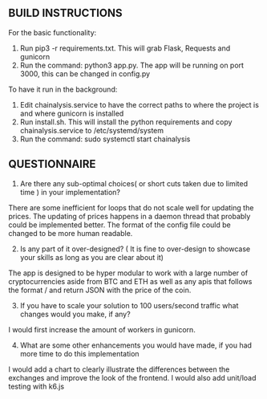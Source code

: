 ## BUILD INSTRUCTIONS ##

For the basic functionality:

1) Run pip3 -r requirements.txt. This will grab Flask, Requests and gunicorn
2) Run the command: python3 app.py. The app will be running on port 3000, this can be changed in config.py

To have it run in the background:

1) Edit chainalysis.service to have the correct paths to where the project is and where gunicorn is installed
2) Run install.sh. This will install the python requirements and copy chainalysis.service to /etc/systemd/system
3) Run the command: sudo systemctl start chainalysis

## QUESTIONNAIRE ##

1) Are there any sub-optimal choices( or short cuts taken due to limited time ) in your implementation?


There are some inefficient for loops that do not scale well for updating the prices.
The updating of prices happens in a daemon thread that probably could be implemented better.
The format of the config file could be changed to be more human readable.


2) Is any part of it over-designed? ( It is fine to over-design to showcase your skills as long as you are clear about it)


The app is designed to be hyper modular to work with a large number of cryptocurrencies aside from BTC and ETH as well
as any apis that follows the format <api url>/<coin> and return JSON with the price of the coin.


3) If you have to scale your solution to 100 users/second traffic what changes would you make, if any?


I would first increase the amount of workers in gunicorn.

4) What are some other enhancements you would have made, if you had more time to do this implementation

I would add a chart to clearly illustrate the differences between the exchanges and improve the look of the frontend. 
I would also add unit/load testing with k6.js








